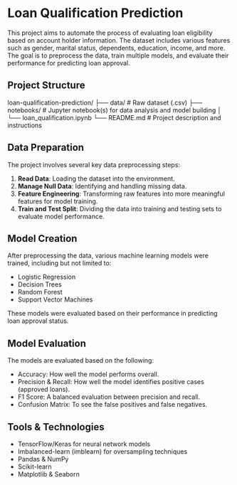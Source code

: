 # Loan Qualification Prediction

This project aims to automate the process of evaluating loan eligibility based on account holder information. The dataset includes various features such as gender, marital status, dependents, education, income, and more. The goal is to preprocess the data, train multiple models, and evaluate their performance for predicting loan approval.



##  Project Structure

loan-qualification-prediction/
├── data/                     # Raw dataset (.csv)
├── notebooks/                # Jupyter notebook(s) for data analysis and model building
│   └── loan_qualification.ipynb
└── README.md                 # Project description and instructions



##  Data Preparation

The project involves several key data preprocessing steps:

1. **Read Data**: Loading the dataset into the environment.
2. **Manage Null Data**: Identifying and handling missing data.
3. **Feature Engineering**: Transforming raw features into more meaningful features for model training.
4. **Train and Test Split**: Dividing the data into training and testing sets to evaluate model performance.



##  Model Creation

After preprocessing the data, various machine learning models were trained, including but not limited to:

- Logistic Regression
- Decision Trees
- Random Forest
- Support Vector Machines

These models were evaluated based on their performance in predicting loan approval status.


##  Model Evaluation

The models are evaluated based on the following:

- Accuracy: How well the model performs overall.
- Precision & Recall: How well the model identifies positive cases (approved loans).
- F1 Score: A balanced evaluation between precision and recall.
- Confusion Matrix: To see the false positives and false negatives.



##  Tools & Technologies

- TensorFlow/Keras for neural network models
- Imbalanced-learn (imblearn) for oversampling techniques
- Pandas & NumPy
- Scikit-learn
- Matplotlib & Seaborn



